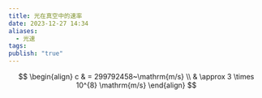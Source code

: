 ```yaml
---
title: 光在真空中的速率
date: 2023-12-27 14:34
aliases:
  - 光速
tags: 
publish: "true"
---
```

$$
\begin{align}
c & = 299792458~\mathrm{m/s} \\
& \approx 3 \times 10^{8} \mathrm{m/s}
\end{align}
$$

